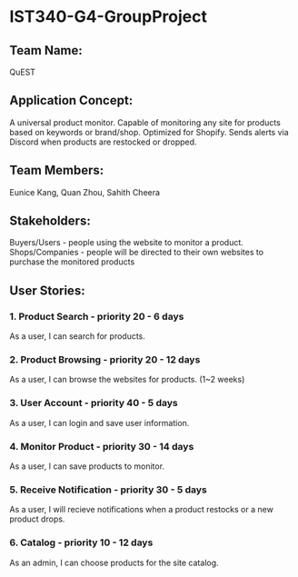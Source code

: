 # IST340-G4-GroupProject
<h2>Team Name:</h2>
QuEST

<h2>Application Concept: </h2>

A universal product monitor. Capable of monitoring any site for products based on keywords or brand/shop. Optimized for Shopify. Sends alerts via Discord when products are restocked or dropped.

<h2>Team Members:</h2> Eunice Kang, Quan Zhou, Sahith Cheera

<h2>Stakeholders: </h2>
Buyers/Users - people using the website to monitor a product.
Shops/Companies - people will be directed to their own websites to purchase the monitored products


<h2>User Stories:</h2>

<h3>1. Product Search - priority 20 - 6 days</h3>
As a user, I can search for products.

<h3>2. Product Browsing - priority 20 - 12 days</h3>
As a user, I can browse the websites for products. (1~2 weeks)

<h3>3. User Account - priority 40 - 5 days</h3>
As a user, I can login and save user information.

<h3>4. Monitor Product - priority 30 - 14 days</h3>
As a user, I can save products to monitor.

<h3>5. Receive Notification - priority 30 - 5 days</h3>
As a user, I will recieve notifications when a product restocks or a new product drops.

<h3>6. Catalog - priority 10 - 12 days</h3>
As an admin, I can choose products for the site catalog.




